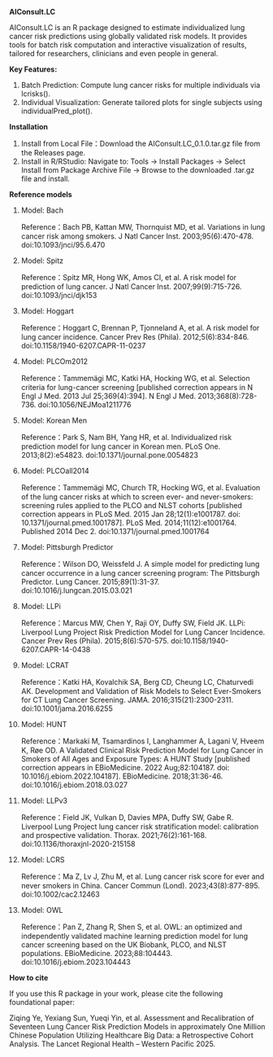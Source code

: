 **AIConsult.LC**

AIConsult.LC is an R package designed to estimate individualized lung cancer risk predictions using globally validated risk models. It provides tools for batch risk computation and interactive visualization of results, tailored for researchers, clinicians and even people in general.

**Key Features:**
1. Batch Prediction: Compute lung cancer risks for multiple individuals via lcrisks().
2. Individual Visualization: Generate tailored plots for single subjects using individualPred_plot().

**Installation**

1. Install from Local File：Download the AIConsult.LC_0.1.0.tar.gz file from the Releases page.
2. Install in R/RStudio: Navigate to: Tools → Install Packages → Select Install from Package Archive File → Browse to the downloaded .tar.gz file and install.

**Reference models**
1. Model: Bach
   
   Reference：Bach PB, Kattan MW, Thornquist MD, et al. Variations in lung cancer risk among smokers. J Natl Cancer Inst. 2003;95(6):470-478. doi:10.1093/jnci/95.6.470
2. Model: Spitz

   Reference：Spitz MR, Hong WK, Amos CI, et al. A risk model for prediction of lung cancer. J Natl Cancer Inst. 2007;99(9):715-726. doi:10.1093/jnci/djk153
3. Model: Hoggart
   
   Reference：Hoggart C, Brennan P, Tjonneland A, et al. A risk model for lung cancer incidence. Cancer Prev Res (Phila). 2012;5(6):834-846. doi:10.1158/1940-6207.CAPR-11-0237
4. Model: PLCOm2012
   
   Reference：Tammemägi MC, Katki HA, Hocking WG, et al. Selection criteria for lung-cancer screening [published correction appears in N Engl J Med. 2013 Jul 25;369(4):394]. N Engl J Med. 2013;368(8):728-736. doi:10.1056/NEJMoa1211776
5. Model: Korean Men
   
   Reference：Park S, Nam BH, Yang HR, et al. Individualized risk prediction model for lung cancer in Korean men. PLoS One. 2013;8(2):e54823. doi:10.1371/journal.pone.0054823
6. Model: PLCOall2014
    
   Reference：Tammemägi MC, Church TR, Hocking WG, et al. Evaluation of the lung cancer risks at which to screen ever- and never-smokers: screening rules applied to the PLCO and NLST cohorts [published correction appears in PLoS Med. 2015 Jan 28;12(1):e1001787. doi: 10.1371/journal.pmed.1001787]. PLoS Med. 2014;11(12):e1001764. Published 2014 Dec 2. doi:10.1371/journal.pmed.1001764
7. Model: Pittsburgh Predictor
    
   Reference：Wilson DO, Weissfeld J. A simple model for predicting lung cancer occurrence in a lung cancer screening program: The Pittsburgh Predictor. Lung Cancer. 2015;89(1):31-37. doi:10.1016/j.lungcan.2015.03.021
8. Model: LLPi

   Reference：Marcus MW, Chen Y, Raji OY, Duffy SW, Field JK. LLPi: Liverpool Lung Project Risk Prediction Model for Lung Cancer Incidence. Cancer Prev Res (Phila). 2015;8(6):570-575. doi:10.1158/1940-6207.CAPR-14-0438
9. Model: LCRAT

   Reference：Katki HA, Kovalchik SA, Berg CD, Cheung LC, Chaturvedi AK. Development and Validation of Risk Models to Select Ever-Smokers for CT Lung Cancer Screening. JAMA. 2016;315(21):2300-2311. doi:10.1001/jama.2016.6255
10. Model: HUNT

    Reference：Markaki M, Tsamardinos I, Langhammer A, Lagani V, Hveem K, Røe OD. A Validated Clinical Risk Prediction Model for Lung Cancer in Smokers of All Ages and Exposure Types: A HUNT Study [published correction appears in EBioMedicine. 2022 Aug;82:104187. doi: 10.1016/j.ebiom.2022.104187]. EBioMedicine. 2018;31:36-46. doi:10.1016/j.ebiom.2018.03.027
11. Model: LLPv3
    
    Reference：Field JK, Vulkan D, Davies MPA, Duffy SW, Gabe R. Liverpool Lung Project lung cancer risk stratification model: calibration and prospective validation. Thorax. 2021;76(2):161-168. doi:10.1136/thoraxjnl-2020-215158
12. Model: LCRS
    
    Reference：Ma Z, Lv J, Zhu M, et al. Lung cancer risk score for ever and never smokers in China. Cancer Commun (Lond). 2023;43(8):877-895. doi:10.1002/cac2.12463
13. Model: OWL
    
    Reference：Pan Z, Zhang R, Shen S, et al. OWL: an optimized and independently validated machine learning prediction model for lung cancer screening based on the UK Biobank, PLCO, and NLST populations. EBioMedicine. 2023;88:104443. doi:10.1016/j.ebiom.2023.104443

**How to cite**

If you use this R package in your work, please cite the following foundational paper:

Ziqing Ye, Yexiang Sun, Yueqi Yin, et al. Assessment and Recalibration of Seventeen Lung Cancer Risk Prediction Models in approximately One Million Chinese Population Utilizing Healthcare Big Data: a Retrospective Cohort Analysis. The Lancet Regional Health – Western Pacific 2025.
